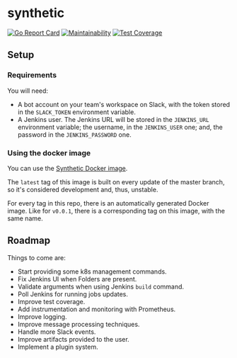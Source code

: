 # synthetic

[![Go Report Card](https://goreportcard.com/badge/github.com/ifosch/synthetic)](https://goreportcard.com/report/github.com/ifosch/synthetic)
[![Maintainability](https://api.codeclimate.com/v1/badges/010f4a83de5d0d6bcad0/maintainability)](https://codeclimate.com/github/ifosch/synthetic/maintainability)
[![Test Coverage](https://api.codeclimate.com/v1/badges/010f4a83de5d0d6bcad0/test_coverage)](https://codeclimate.com/github/ifosch/synthetic/test_coverage)

## Setup

### Requirements

You will need:
- A bot account on your team's workspace on Slack, with the token
  stored in the `SLACK_TOKEN` environment variable.
- A Jenkins user. The Jenkins URL will be stored in the `JENKINS_URL`
  environment variable; the username, in the `JENKINS_USER` one; and,
  the password in the `JENKINS_PASSWORD` one.

### Using the docker image

You can use the [Synthetic Docker
image](https://hub.docker.com/repository/docker/natx/synthetic/tags?page=1&ordering=last_updated).

The
`latest` tag of this image is built on every update of the master
branch, so it's considered development and, thus, unstable.

For every tag in this repo, there is an automatically generated Docker
image. Like for `v0.0.1`, there is a corresponding tag on this image,
with the same name.

## Roadmap

Things to come are:
- Start providing some k8s management commands.
- Fix Jenkins UI when Folders are present.
- Validate arguments when using Jenkins `build` command.
- Poll Jenkins for running jobs updates.
- Improve test coverage.
- Add instrumentation and monitoring with Prometheus.
- Improve logging.
- Improve message processing techniques.
- Handle more Slack events.
- Improve artifacts provided to the user.
- Implement a plugin system.

